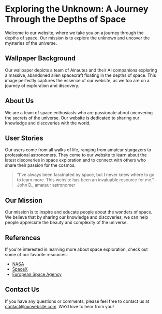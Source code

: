 <!--font:Poppins-->

# Exploring the Unknown: A Journey Through the Depths of Space

Welcome to our website, where we take you on a journey through the depths of space. Our mission is to explore the unknown and uncover the mysteries of the universe. 

## Wallpaper Background

Our wallpaper depicts a team of Ainautes and their AI companions exploring a massive, abandoned alien spacecraft floating in the depths of space. This image perfectly captures the essence of our website, as we too are on a journey of exploration and discovery.

## About Us

We are a team of space enthusiasts who are passionate about uncovering the secrets of the universe. Our website is dedicated to sharing our knowledge and discoveries with the world. 

## User Stories

Our users come from all walks of life, ranging from amateur stargazers to professional astronomers. They come to our website to learn about the latest discoveries in space exploration and to connect with others who share their passion for the cosmos. 

> "I've always been fascinated by space, but I never knew where to go to learn more. This website has been an invaluable resource for me." - John D., amateur astronomer

## Our Mission

Our mission is to inspire and educate people about the wonders of space. We believe that by sharing our knowledge and discoveries, we can help people appreciate the beauty and complexity of the universe. 

## References

If you're interested in learning more about space exploration, check out some of our favorite resources:

- [NASA](#)
- [SpaceX](#)
- [European Space Agency](#)

## Contact Us

If you have any questions or comments, please feel free to contact us at [contact@ourwebsite.com](mailto:contact@ourwebsite.com). We'd love to hear from you!

<!--

Write me content for website with wallpaper which alt text is:

"A team of Ainautes and their AI companions exploring a massive, abandoned alien spacecraft floating in the depths of space."

The name/title of the page should not be 1:1 copy of the alt text but rather a real content of the website which is using this wallpaper.

- Use markdown format 
- Start with heading
- Heading should be short and concise
- The content should look like a real website 
- The website should not be about the wallpaper, wallpaper is just a related background
- Heading should be contain work "wallpaper" or "background"
- Include real sections like references, contact, user stories, etc. use things relevant to the page purpose.
- Feel free to use structure like headings, bullets, numbering, blockquotes, paragraphs, horizontal lines, etc.
- You can use formatting like bold or _italic_
- You can include UTF-8 emojis
- Links should be only #hash anchors (and you can refer to the document itself)
- Do not include images


---


# Exploring the Unknown: A Journey Through the Depths of Space

Welcome to our website, where we take you on a journey through the depths of space. Our mission is to explore the unknown and uncover the mysteries of the universe. 

## Wallpaper Background

Our wallpaper depicts a team of Ainautes and their AI companions exploring a massive, abandoned alien spacecraft floating in the depths of space. This image perfectly captures the essence of our website, as we too are on a journey of exploration and discovery.

## About Us

We are a team of space enthusiasts who are passionate about uncovering the secrets of the universe. Our website is dedicated to sharing our knowledge and discoveries with the world. 

## User Stories

Our users come from all walks of life, ranging from amateur stargazers to professional astronomers. They come to our website to learn about the latest discoveries in space exploration and to connect with others who share their passion for the cosmos. 

> "I've always been fascinated by space, but I never knew where to go to learn more. This website has been an invaluable resource for me." - John D., amateur astronomer

## Our Mission

Our mission is to inspire and educate people about the wonders of space. We believe that by sharing our knowledge and discoveries, we can help people appreciate the beauty and complexity of the universe. 

## References

If you're interested in learning more about space exploration, check out some of our favorite resources:

- [NASA](#)
- [SpaceX](#)
- [European Space Agency](#)

## Contact Us

If you have any questions or comments, please feel free to contact us at [contact@ourwebsite.com](mailto:contact@ourwebsite.com). We'd love to hear from you!


---


Write me a Google font which is best fitting for the website.

Pick from the list:
- Cabin
- Lato
- Raleway
- Montserrat
- Dancing Script
- Poppins
- Barlow Condensed
- Futura
- Great Vibes
- Orbitron
- Lobster
- Open Sans
- Alegreya
- Cinzel Decorative
- Cormorant Garamond
- Playfair Display
- Exo 2
- Roboto
- Cinzel
- IBM Plex Sans
- Inter
- Creepster


Write just the font name nothing else.


---


Poppins

-->
